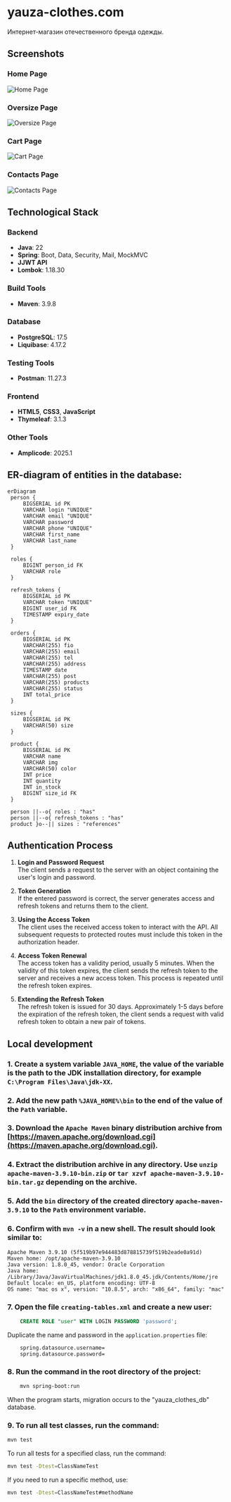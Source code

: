 # yauza-clothes.com
Интернет-магазин отечественного бренда одежды.

## Screenshots

### Home Page

![Home Page](https://github.com/bodyauza/yauza-clothes.com/raw/master/home_page.png)

### Oversize Page

![Oversize Page](https://github.com/bodyauza/yauza-clothes.com/raw/master/oversize_page.png)

### Cart Page

![Cart Page](https://github.com/bodyauza/yauza-clothes.com/raw/master/cart_page.png)

### Contacts Page

![Contacts Page](https://github.com/bodyauza/yauza-clothes.com/raw/master/contacts_page.png)

## Technological Stack

### Backend
- **Java**: 22
- **Spring**: Boot, Data, Security, Mail, MockMVC
- **JJWT API**
- **Lombok**: 1.18.30

### Build Tools
- **Maven**: 3.9.8

### Database
- **PostgreSQL**: 17.5
- **Liquibase**: 4.17.2

### Testing Tools
- **Postman**: 11.27.3

### Frontend
- **HTML5**, **CSS3**, **JavaScript**
- **Thymeleaf**: 3.1.3

### Other Tools
- **Amplicode**: 2025.1

## ER-diagram of entities in the database:

   ```mermaid
   erDiagram
    person {
        BIGSERIAL id PK
        VARCHAR login "UNIQUE"
        VARCHAR email "UNIQUE"
        VARCHAR password
        VARCHAR phone "UNIQUE"
        VARCHAR first_name
        VARCHAR last_name
    }

    roles {
        BIGINT person_id FK
        VARCHAR role
    }

    refresh_tokens {
        BIGSERIAL id PK
        VARCHAR token "UNIQUE"
        BIGINT user_id FK
        TIMESTAMP expiry_date
    }

    orders {
        BIGSERIAL id PK
        VARCHAR(255) fio
        VARCHAR(255) email
        VARCHAR(255) tel
        VARCHAR(255) address
        TIMESTAMP date
        VARCHAR(255) post
        VARCHAR(255) products
        VARCHAR(255) status
        INT total_price
    }

    sizes {
        BIGSERIAL id PK
        VARCHAR(50) size
    }

    product {
        BIGSERIAL id PK
        VARCHAR name
        VARCHAR img
        VARCHAR(50) color
        INT price
        INT quantity
        INT in_stock
        BIGINT size_id FK
    }

    person ||--o{ roles : "has"
    person ||--o{ refresh_tokens : "has"
    product }o--|| sizes : "references"
   ```

## Authentication Process

1. **Login and Password Request**  
   The client sends a request to the server with an object containing the user's login and password.

2. **Token Generation**  
   If the entered password is correct, the server generates access and refresh tokens and returns them to the client.

3. **Using the Access Token**  
   The client uses the received access token to interact with the API. All subsequent requests to protected routes must
   include this token in the authorization header.

4. **Access Token Renewal**  
   The access token has a validity period, usually 5 minutes. When the validity of this token expires, the client sends
   the refresh token to the server and receives a new access token. This process is repeated until the refresh token
   expires.

5. **Extending the Refresh Token**  
   The refresh token is issued for 30 days. Approximately 1-5 days before the expiration of the refresh token, the
   client sends a request with valid refresh token to obtain a new pair of tokens.

## Local development

### 1. Create a system variable `JAVA_HOME`, the value of the variable is the path to the JDK installation directory, for example `C:\Program Files\Java\jdk-XX`.

### 2. Add the new path `%JAVA_HOME%\bin` to the end of the value of the `Path` variable.

### 3. Download the `Apache Maven` binary distribution archive from [https://maven.apache.org/download.cgi](https://maven.apache.org/download.cgi).

### 4. Extract the distribution archive in any directory. Use `unzip apache-maven-3.9.10-bin.zip` or `tar xzvf apache-maven-3.9.10-bin.tar.gz` depending on the archive.

### 5. Add the `bin` directory of the created directory `apache-maven-3.9.10` to the `Path` environment variable.

### 6. Confirm with `mvn -v` in a new shell. The result should look similar to:

```
Apache Maven 3.9.10 (5f519b97e944483d878815739f519b2eade0a91d)
Maven home: /opt/apache-maven-3.9.10
Java version: 1.8.0_45, vendor: Oracle Corporation
Java home: /Library/Java/JavaVirtualMachines/jdk1.8.0_45.jdk/Contents/Home/jre
Default locale: en_US, platform encoding: UTF-8
OS name: "mac os x", version: "10.8.5", arch: "x86_64", family: "mac"
```

### 7. Open the file `creating-tables.xml` and create a new user:

```sql
    CREATE ROLE "user" WITH LOGIN PASSWORD 'password';
```

Duplicate the name and password in the `application.properties` file:

```properties
    spring.datasource.username=
    spring.datasource.password=
```

### 8. Run the command in the root directory of the project:

```bash
    mvn spring-boot:run
```

When the program starts, migration occurs to the "yauza_clothes_db" database.

### 9. To run all test classes, run the command:

```bash
mvn test
```

To run all tests for a specified class, run the command:

```bash
mvn test -Dtest=ClassNameTest
```

If you need to run a specific method, use:

```bash
mvn test -Dtest=ClassNameTest#methodName
```

